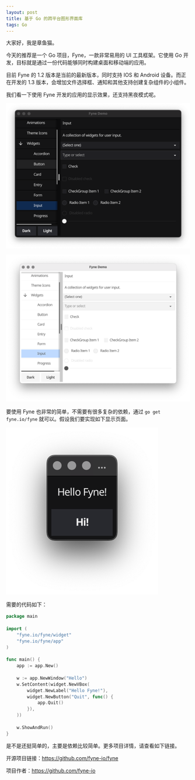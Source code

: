 ```yaml
---
layout: post
title: 基于 Go 的跨平台图形界面库
tags: Go
---
```


大家好，我是章鱼猫。

今天的推荐是一个 Go 项目，Fyne，一款非常易用的 UI 工具框架。它使用 Go 开发，目标就是通过一份代码能够同时构建桌面和移动端的应用。

目前 Fyne 的 1.2 版本是当前的最新版本，同时支持 IOS 和 Android 设备。而正在开发的 1.3 版本，会增加文件选择框、通知和其他支持创建复杂组件的小组件。 

我们看一下使用 Fyne 开发的应用的显示效果，还支持黑夜模式呢。

![](https://raw.githubusercontent.com/fyne-io/fyne/master/img/widgets-dark.png)

![](https://raw.githubusercontent.com/fyne-io/fyne/master/img/widgets-light.png)

要使用 Fyne 也非常的简单，不需要有很多复杂的依赖，通过 `go get fyne.io/fyne` 就可以。假设我们要实现如下显示页面。

![](https://raw.githubusercontent.com/fyne-io/fyne/master/img/hello-dark.png)

需要的代码如下：

```go
package main

import (
	"fyne.io/fyne/widget"
	"fyne.io/fyne/app"
)

func main() {
	app := app.New()

	w := app.NewWindow("Hello")
	w.SetContent(widget.NewVBox(
		widget.NewLabel("Hello Fyne!"),
		widget.NewButton("Quit", func() {
			app.Quit()
		}),
	))

	w.ShowAndRun()
}
```





是不是还挺简单的，主要是依赖比较简单。更多项目详情，请查看如下链接。

开源项目链接：https://github.com/fyne-io/fyne

项目作者：https://github.com/fyne-io

